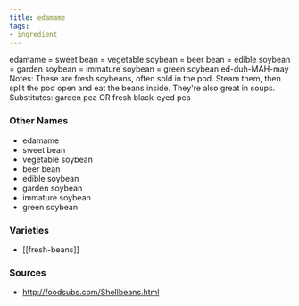 ```yaml
---
title: edamame
tags:
- ingredient
---
```

edamame = sweet bean = vegetable soybean = beer bean = edible soybean = garden soybean = immature soybean = green soybean ed-duh-MAH-may Notes: These are fresh soybeans, often sold in the pod. Steam them, then split the pod open and eat the beans inside. They're also great in soups. Substitutes: garden pea OR fresh black-eyed pea

### Other Names

* edamame
* sweet bean
* vegetable soybean
* beer bean
* edible soybean
* garden soybean
* immature soybean
* green soybean

### Varieties

* [[fresh-beans]]

### Sources
* http://foodsubs.com/Shellbeans.html
